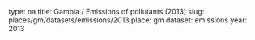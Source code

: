type: na
title: Gambia / Emissions of pollutants (2013)
slug: places/gm/datasets/emissions/2013
place: gm
dataset: emissions
year: 2013
